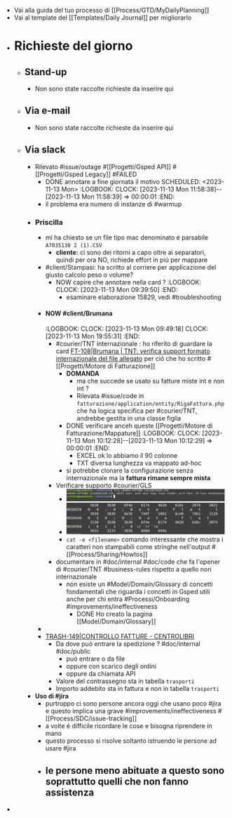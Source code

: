 - Vai alla guida del tuo processo di [[Process/GTD/MyDailyPlanning]]
- Vai al template del [[Templates/Daily Journal]] per migliorarlo
- # Richieste del giorno
	- ## Stand-up
		- Non sono state raccolte richieste da inserire qui
	- ## Via e-mail
		- Non sono state raccolte richieste da inserire qui
	- ## Via slack
		- Rilevato #issue/outage #[[Progetti/Gsped API]] #[[Progetti/Gsped Legacy]] #FAILED
			- DONE annotare a fine giornata il motivo 
			  SCHEDULED: <2023-11-13 Mon>
			  :LOGBOOK:
			  CLOCK: [2023-11-13 Mon 11:58:38]--[2023-11-13 Mon 11:58:39] =>  00:00:01
			  :END:
			- il problema era numero di instanze di #warmup
		- ### **Priscilla**
			- mi ha chiesto se un file tipo mac denominato é parsabile `A7035130 2 (1).CSV`
				- **cliente:** ci sono dei ritorni a capo oltre ai separatori, quindi per ora NO, richiede effort in piú per mappare
			- #client/Stampasi: ha scritto al corriere per applicazione del giusto calcolo peso o volume?
				- NOW capire che annotare nella card ?
				  :LOGBOOK:
				  CLOCK: [2023-11-13 Mon 09:39:50]
				  :END:
					- esaminare elaborazione 15829, vedi #troubleshooting
			- #### NOW #client/Brumana 
			  :LOGBOOK:
			  CLOCK: [2023-11-13 Mon 09:49:18]
			  CLOCK: [2023-11-13 Mon 19:55:31]
			  :END:
				- #courier/TNT internazionale :  ho riferito di guardare la card [FT-108|Brumana | TNT: verifica support formato internazionale del file allegato](https://gsped.atlassian.net/browse/FT-108)  per ció che ho scritto #[[Progetti/Motore di Fatturazione]]
					- **DOMANDA**
						- ma che succede se usato su fatture miste int e non int ?
						- Rilevata #issue/code in `fatturazione/application/entity/RigaFattura.php` che ha logica specifica per #courier/TNT, andrebbe gestita in una classe figlia
					- DONE verificare anceh queste [[Progetti/Motore di Fatturazione/Mappature]]
					  :LOGBOOK:
					  CLOCK: [2023-11-13 Mon 10:12:28]--[2023-11-13 Mon 10:12:29] =>  00:00:01
					  :END:
						- EXCEL ok lo abbiamo il 90 colonne
						- TXT diversa lunghezza va mappato ad-hoc
					- si potrebbe clonare la configurazione senza internazionale ma la **fattura rimane sempre mista**
				- Verificare supporto #courier/GLS
					- ![image.png](../assets/image_1699887778876_0.png)
					- ![image.png](../assets/image_1699887793946_0.png)
					- `cat -e <filename>` comando interessante che mostra i caratteri non stampabili come stringhe nell'output #[[Process/Sharing/Howtos]]
				- documentare in #doc/internal #doc/code che fa l'opener di #courier/TNT #business-rules rispetto a quello non internazionale
					- non esiste un #Model/Domain/Glossary di concetti fondamentali che riguarda i concetti in Gsped utili anche per chi entra #Processi/Onboarding #improvements/ineffectiveness
						- DONE Ho creato la pagina [[Model/Domain/Glossary]]
			-
			- [TRASH-149|CONTROLLO FATTURE - CENTROLIBRI](https://gsped.atlassian.net/browse/TRASH-149)
				- Da dove puó entrare la spedizione ? #doc/internal #doc/public
					- puó entrare o da file
					- oppure con scarico degli ordini
					- oppure da chiamata API
				- Valore del contrassegno sta in tabella `trasporti`
				- Importo addebito sta in fattura e non in tabella `trasporti`
		- **Uso di #jira**
			- purtroppo ci sono persone ancora oggi che usano poco #jira e questo implica una grave #improvements/ineffectiveness #[[Process/SDC/issue-tracking]]
			- a volte é difficile ricordare le cose e bisogna riprendere in mano
			- questo processo si risolve soltanto istruendo le persone ad usare #jira
			- le persone meno abituate a questo sono soprattutto quelli che non fanno assistenza
				-
-